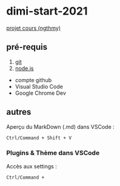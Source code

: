 # dimi-start-2021

[projet cours (ngthmy)](https://github.com/Pain2Miee/dimi-start-2021/blob/main/README.md)

## pré-requis
1. [git](https://git-scm.com/download/mac)
1. [node.js](https://node.js.org/fr/) 
- compte github
- Visual Studio Code
- Google Chrome Dev

## autres
Aperçu du MarkDown (.md) dans VSCode :
````
Ctrl/Command + Shift + V
````

### Plugins & Thème dans VSCode
Accès aux settings :
````
Ctrl/Command +
````
